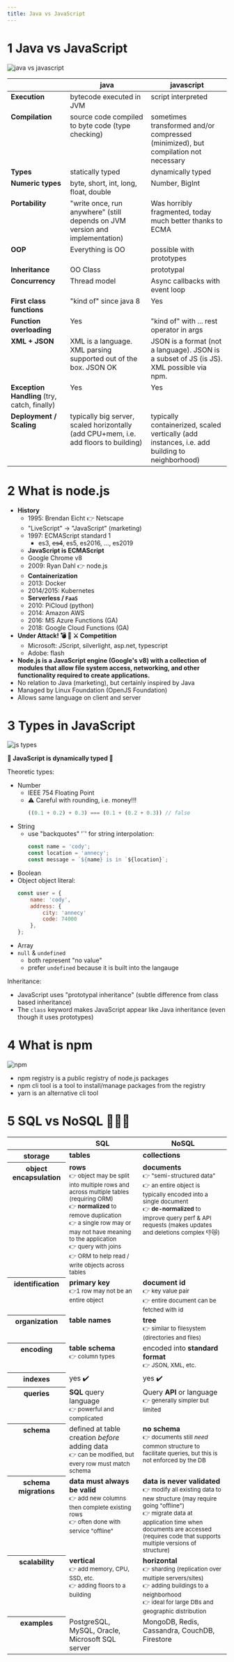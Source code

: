 ```yaml
---
title: Java vs JavaScript
---
```


# 1 Java vs JavaScript

![java vs javascript](images/group1.jpg)

| |java|javascript|
|-|-|-|
|**Execution**|bytecode executed in JVM|script interpreted|
|**Compilation**|source code compiled to byte code (type checking)|sometimes transformed and/or compressed (minimized), but compilation not necessary|
|**Types**|statically typed|dynamically typed|
|**Numeric types**|byte, short, int, long, float, double|Number, BigInt|
|**Portability**|"write once, run anywhere" (still depends on JVM version and implementation)|Was horribly fragmented, today much better thanks to ECMA|
|**OOP**|Everything is OO|possible with prototypes|
|**Inheritance**|OO Class|prototypal|
|**Concurrency**|Thread model|Async callbacks with event loop|
|**First class functions**|"kind of" since java 8|Yes|
|**Function overloading**|Yes|"kind of" with ... rest operator in args|
|**XML + JSON**|XML is a language. XML parsing supported out of the box. JSON OK|JSON is a format (not a language). JSON is a subset of JS (is JS). XML possible via npm.|
|**Exception Handling** (try, catch, finally)|Yes|Yes|
|**Deployment / Scaling**|typically big server, scaled horizontally (add CPU+mem, i.e. add floors to building)|typically containerized, scaled vertically (add instances, i.e. add building to neighborhood)|

# 2 What is node.js

* **History**
  * 1995: Brendan Eicht 👉 Netscape
  * "LiveScript" -> "JavaScript" (marketing)
  * 1997: ECMAScript standard 1
    * es3, ~~es4~~, es5, es2016, ..., es2019
  * **JavaScript is ECMAScript** 
  * Google Chrome v8
  * 2009: Ryan Dahl 👉 node.js
  * **Containerization**
  * 2013: Docker
  * 2014/2015: Kubernetes
  * **Serverless / `FaaS`**
  * 2010: PiCloud (python)
  * 2014: Amazon AWS
  * 2016: MS Azure Functions (GA)
  * 2018: Google Cloud Functions (GA)
* **Under Attack! 💣 🔫 ⚔️ Competition**
  * Microsoft: JScript, silverlight, asp.net, typescript
  * Adobe: flash
* **Node.js is a JavaScript engine (Google's v8) with a collection of modules that allow file system access, networking, and other functionality required to create applications.**
* No relation to Java (marketing), but certainly inspired by Java
* Managed by Linux Foundation (OpenJS Foundation)
* Allows same language on client and server

# 3 Types in JavaScript

![js types](images/group3.jpg)

**📢 JavaScript is dynamically typed 🚨**

Theoretic types:
* Number
  * IEEE 754 Floating Point
  * ⚠️ Careful with rounding, i.e. money!!!
    ```javascript
    ((0.1 + 0.2) + 0.3) === (0.1 + (0.2 + 0.3)) // false
    ```
* String
  * use "backquotes" '`' for string interpolation:
    ```javascript
    const name = 'cody';
    const location = 'annecy';
    const message = `${name} is in `${location}`;
    ```
* Boolean
* Object
  object literal:
  ```javascript
  const user = {
      name: 'cody',
      address: {
          city: 'annecy'
          code: 74000
      },
  };
  ```
* Array
* `null` & `undefined`
  * both represent "no value"
  * prefer `undefined` because it is built into the langauge

Inheritance:
* JavaScript uses "prototypal inheritance" (subtle difference from class based inheritance)
* The `class` keyword makes JavaScript appear like Java inheritance (even though it uses prototypes)

# 4 What is npm

![npm](images/group2.jpg)

* npm registry is a public registry of node.js packages
* npm cli tool is a tool to install/manage packages from the registry
* yarn is an alternative cli tool

# 5 SQL vs NoSQL 🤜💥🤛

<!-- ![node.js](images/sql-vs-nosql.jpg) -->

<style>
th, td {
    vertical-align: top;
}
</style>
<table class="table-striped">
    <thead>
        <tr>
            <th scope="col"></th>
            <th scope="col">SQL</th>
            <th scope="col">NoSQL</th>
        </tr>
    </thead>
    <tbody>
        <tr>
            <th scope="row">storage</th>
            <td><strong>tables</strong></td>
            <td><strong>collections</strong></td>
        </tr>
        <tr>
            <th scope="row">object encapsulation</th>
            <td>
                <strong>rows</strong><br/>
                <small>
                    👉 object may be split into multiple rows and across multiple tables (requiring ORM)<br/>
                    👉 <strong>normalized</strong> to remove duplication<br/>
                    👉 a single row may or may not have meaning to the application<br/>
                    👉 query with joins<br/>
                    👉 ORM to help read / write objects across tables
                </small>
            </td>
            <td>
                <strong>documents</strong><br/>
                <small>
                    👉 "semi-structured data"<br/>
                    👉 an entire object is typically encoded into a single document<br/>
                    👉 <strong>de-normalized</strong> to improve query perf & API requests (makes updates and deletions complex 👎😿)
                </small>
            </td>
        </tr>
        <tr>
            <th scope="row">identification</th>
            <td>
                <strong>primary key</strong><br/>
                <small>👉1 row may not be an entire object</small>
            </td>
            <td>
                <strong>document id</strong><br/>
                <small>
                    👉 key value pair<br/>
                    👉 entire document can be fetched with id
                </small>
            </td>
        </tr>
        <tr>
            <th scope="row">organization</th>
            <td><strong>table names</strong></td>
            <td>
                <strong>tree</strong><br/>
                <small>👉 similar to filesystem (directories and files)</small>
            </td>
        </tr>
        <tr>
            <th scope="row">encoding</th>
            <td>
                <strong>table schema</strong><br/>
                <small>👉 column types</small>
            </td>
            <td>
                encoded into <strong>standard format</strong><br/>
                <small>👉 JSON, XML, etc.</small>
            </td>
        </tr>
        <tr>
            <th scope="row">indexes</th>
            <td>yes ✔️</td>
            <td>yes ✔️</td>
        </tr>
        <tr>
            <th scope="row">queries</th>
            <td>
                <strong>SQL</strong> query language<br/>
                <small>👉 powerful and complicated</small>
            </td>
            <td>Query <strong>API</strong> or language<br/>
                <small>👉 generally simpler but limited</small>
            </td>
        </tr>
        <tr>
            <th scope="row">schema</th>
            <td>
                defined at table creation <em>before</em> adding data<br/>
                <small>👉 can be modified, but every row must match schema</small>
            </td>
            <td>
                <strong>no schema</strong><br/>
                <small>👉 documents still <em>need</em> common structure to facilitate queries, but this is not enforced by the DB</small>
            </td>
        </tr>
        <tr>
            <th scope="row">schema migrations</th>
            <td>
                <strong>data must always be valid</strong><br/>
                <small>
                    👉 add new columns then complete existing rows<br/>
                    👉 often done with service "offline"
                </small>
            </td>
            <td>
                <strong>data is never validated</strong><br/>
                <small>
                    👉 modify all existing data to new structure (may require going "offline")<br/>
                    👉 migrate data at application time when documents are accessed (requires code that supports multiple versions of structure)
                </small>
            </td>
        </tr>
        <tr>
            <th scope="row">scalability</th>
            <td>
                <strong>vertical</strong><br/>
                <small>
                    👉 add memory, CPU, SSD, etc.<br/>
                    👉 adding floors to a building
                </small>
            </td>
            <td>
                <strong>horizontal</strong><br/>
                <small>
                    👉 sharding (replication over multiple servers/sites)<br/>
                    👉 adding buildings to a neighborhood<br/>
                    👉 ideal for large DBs and geographic distribution
                </small>
            </td>
        </tr>
        <tr>
            <th scope="row">examples</th>
            <td>PostgreSQL, MySQL, Oracle, Microsoft SQL server</td>
            <td>MongoDB, Redis, Cassandra, CouchDB, Firestore</td>
        </tr>
    </tbody>
</table>
